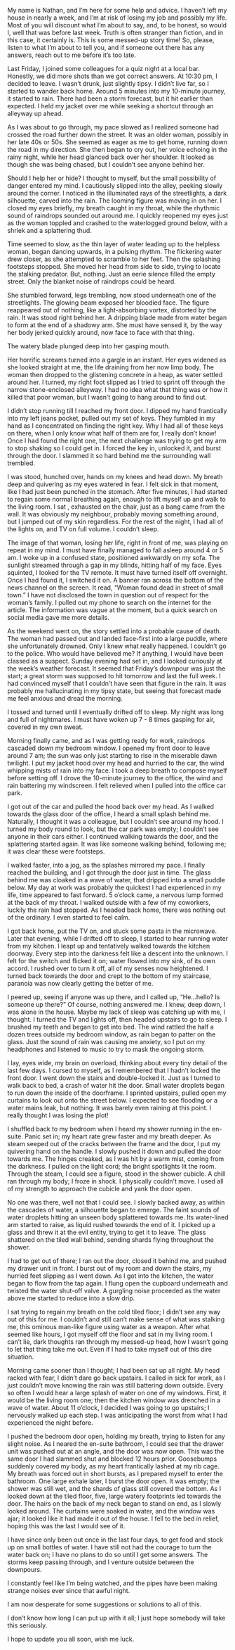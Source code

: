 My name is Nathan, and I’m here for some help and advice. I haven’t left my house in nearly a week, and I’m at risk of losing my job and possibly my life. Most of you will discount what I’m about to say, and, to be honest, so would I, well that was before last week. Truth is often stranger than fiction, and in this case, it certainly is. This is some messed-up story time! So, please, listen to what I’m about to tell you, and if someone out there has any answers, reach out to me before it’s too late.

Last Friday, I joined some colleagues for a quiz night at a local bar. Honestly, we did more shots than we got correct answers. At 10:30 pm, I decided to leave. I wasn’t drunk, just slightly tipsy. I didn’t live far, so I started to wander back home. Around 5 minutes into my 10-minute journey, it started to rain. There had been a storm forecast, but it hit earlier than expected. I held my jacket over me while seeking a shortcut through an alleyway up ahead. 

As I was about to go through, my pace slowed as I realized someone had crossed the road further down the street. It was an older woman, possibly in her late 40s or 50s. She seemed as eager as me to get home, running down the road in my direction. She then began to cry out, her voice echoing in the rainy night, while her head glanced back over her shoulder. It looked as though she was being chased, but I couldn’t see anyone behind her.

Should I help her or hide? I thought to myself, but the small possibility of danger entered my mind. I cautiously slipped into the alley, peeking slowly around the corner. I noticed in the illuminated rays of the streetlights, a dark silhouette, carved into the rain. The looming figure was moving in on her. I closed my eyes briefly, my breath caught in my throat, while the rhythmic sound of raindrops sounded out around me. I quickly reopened my eyes just as the woman toppled and crashed to the waterlogged ground below, with a shriek and a splattering thud.

Time seemed to slow, as the thin layer of water leading up to the helpless woman, began dancing upwards, in a pulsing rhythm. The flickering water drew closer, as she attempted to scramble to her feet.  Then the splashing footsteps stopped. She moved her head from side to side, trying to locate the stalking predator. But, nothing. Just an eerie silence filled the empty street. Only the  blanket noise of raindrops could be heard.

She stumbled forward, legs trembling, now stood underneath one of the streetlights. The glowing beam exposed her bloodied face. The figure reappeared out of nothing, like a light-absorbing vortex, distorted by the rain. It was stood right behind her. A dripping blade made from water began to form at the end of a shadowy arm. She must have sensed it, by the way her body jerked quickly around, now face to face with that thing.

The watery blade plunged deep into her gasping mouth.

Her horrific screams turned into a gargle in an instant. Her eyes widened as she looked straight at me, the life draining from her now limp body. The woman then dropped to the glistening concrete in a heap, as water settled around her. I turned, my right foot slipped as I tried to sprint off through the narrow stone-enclosed alleyway. I had no idea what that thing was or how it killed that poor woman, but I wasn’t going to hang around to find out.

I didn’t stop running till I reached my front door. I dipped my hand frantically into my left jeans pocket, pulled out my set of keys. They fumbled in my hand as I concentrated on finding the right key. Why I had all of these keys on there, when I only know what half of them are for, I really don’t know! Once I had found the right one, the next challenge was trying to get my arm to stop shaking so I could get in. I forced the key in, unlocked it, and burst through the door. I slammed it so hard behind me the surrounding wall trembled. 

I was stood, hunched over, hands on my knees and head down. My breath deep and quivering as my eyes watered in fear. I felt sick in that moment, like I had just been punched in the stomach. After five minutes, I had started to regain some normal breathing again, enough to lift myself up and walk to the living room. I sat , exhausted on the chair, just as a bang came from the wall. It was obviously my neighbour, probably moving something around, but I jumped out of my skin regardless. For the rest of the night, I had all of the lights on, and TV on full volume. I couldn’t sleep.

The image of that woman, losing her life, right in front of me, was playing on repeat in my mind. I must have finally managed to fall asleep around 4 or 5 am.  I woke up in a confused state, positioned awkwardly on my sofa. The sunlight streamed through a gap in my blinds, hitting half of my face. Eyes squinted, I looked for the TV remote. It must have turned itself off overnight. Once I had found it, I switched it on. A banner ran across the bottom of the news channel on the screen. It read, “Woman found dead in street of small town.” I have not disclosed the town in question out of respect for the woman’s family. I pulled out my phone  to search on the internet for the article. The information was vague at the moment, but a quick search on social media gave me more details.

As the weekend went on, the story settled into a probable cause of death. The woman had passed out and landed face-first into a large puddle, where she unfortunately drowned. Only I knew what really happened. I couldn’t go to the police. Who would have believed me? If anything, I would have been classed as a suspect. Sunday evening had set in, and I looked curiously at the week’s weather forecast. It seemed that Friday’s downpour was just the start; a great storm was supposed to hit tomorrow and last the full week. I had convinced myself that I couldn’t have seen that figure in the rain. It was probably me hallucinating in my tipsy state, but seeing that forecast made me feel anxious and dread the morning.

I tossed and turned until I eventually drifted off to sleep. My night was long and full of nightmares. I must have woken up 7 - 8 times gasping for air, covered in my own sweat.

Morning finally came, and as I was getting ready for work, raindrops cascaded down my bedroom window. I opened my front door to leave around 7 am; the sun was only just starting to rise in the miserable dawn twilight. I put my jacket hood over my head and hurried to the car, the wind whipping mists of rain into my face. I took a deep breath to compose myself before setting off. I drove the 10-minute journey to the office, the wind and rain battering my windscreen. I felt relieved when I pulled into the office car park. 

I got out of the car and pulled the hood back over my head. As I walked towards the glass door of the office, I heard a small splash behind me. Naturally, I thought it was a colleague, but I couldn’t see around my hood. I turned my body round to look, but the car park was empty; I couldn’t see anyone in their cars either. I continued walking towards the door, and the splattering started again. It was like someone walking behind, following me; it was clear these were footsteps. 

I walked faster, into a jog, as the splashes mirrored my pace. I finally reached the building, and I got through the door just in time. The glass behind me was cloaked in a wave of water, that dripped into a small puddle below. My day at work was probably the quickest I had experienced in my life, time appeared to fast forward. 5 o’clock came, a nervous lump formed at the back of my throat. I walked outside with a few of my coworkers, luckily the rain had stopped. As I headed back home, there was nothing out of the ordinary. I even started to feel calm.

I got back home, put the TV on, and stuck some pasta in the microwave. Later that evening, while I drifted off to sleep, I started to hear running water from my kitchen. I leapt up and tentatively walked towards the kitchen doorway. Every step into the darkness felt like a descent into the unknown. I felt for the switch and flicked it on; water flowed into my sink, of its own accord. I rushed over to turn it off, all of my senses now heightened. I turned back towards the door and crept to the bottom of my staircase, paranoia was now clearly getting the better of me. 

I peered up, seeing if anyone was up there, and I called up, “He…hello? Is someone up there?” Of course, nothing answered me. I knew, deep down, I was alone in the house. Maybe my lack of sleep was catching up with me, I thought. I turned the TV and lights off, then headed upstairs to go to sleep. I brushed my teeth and began to get into bed. The wind rattled the half a dozen trees outside my bedroom window, as rain began to patter on the glass. Just the sound of rain was causing me anxiety, so I put on my headphones and listened to music to try to mask the ongoing storm.

I lay, eyes wide, my brain on overload, thinking about every tiny detail of the last few days. I cursed to myself, as I remembered that I hadn’t locked the front door. I went down the stairs and double-locked it. Just as I turned to walk back to bed, a crash of water hit the door. Small water droplets began to run down the inside of the doorframe. I sprinted upstairs, pulled open my curtains to look out onto the street below. I expected to see flooding or a water mains leak, but nothing. It was barely even raining at this point. I really thought I was losing the plot!

I shuffled back to my bedroom when I heard my shower running in the en-suite. Panic set in; my heart rate grew faster and my breath deeper. As steam seeped out of the cracks between the frame and the door, I put my quivering hand on the handle. I slowly pushed it down and pulled the door towards me. The hinges creaked, as I was hit by a warm mist, coming from the darkness. I pulled on the light cord; the bright spotlights lit the room. Through the steam, I could see a figure, stood in the shower cubicle. A chill ran through my body; I froze in shock. I physically couldn’t move. I used all of my strength to approach the cubicle and yank the door open.

No one was there, well not that I could see. I slowly backed away, as within the cascades of water, a silhouette began to emerge. The faint sounds of water droplets hitting an unseen body splattered towards me. Its water-lined arm started to raise, as liquid rushed towards the end of it. I picked up a glass and threw it at the evil entity, trying to get it to leave. The glass shattered on the tiled wall behind, sending shards flying throughout the shower. 

I had to get out of there; I ran out the door, closed it behind me, and pushed my drawer unit in front. I burst out of my room and down the stairs, my hurried feet slipping as I went down. As I got into the kitchen, the water began to flow from the tap again. I flung open the cupboard underneath and twisted the water shut-off valve. A gurgling noise proceeded as the water above me started to reduce into a slow drip.

I sat trying to regain my breath on the cold tiled floor; I didn’t see any way out of this for me. I couldn’t and still can’t make sense of what was stalking me, this ominous man-like figure using water as a weapon. After what seemed like hours, I got myself off the floor and sat in my living room. I can’t lie, dark thoughts ran through my messed-up head, how I wasn’t going to let that thing take me out. Even if I had to take myself out of this dire situation.

Morning came sooner than I thought; I had been sat up all night. My head racked with fear, I didn’t dare go back upstairs. I called in sick for work, as I just couldn’t move knowing the rain was still battering down outside. Every so often I would hear a large splash of water on one of my windows. First, it would be the living room one; then the kitchen window was drenched in a wave of water. About 11 o’clock, I decided I was going to go upstairs; I nervously walked up each step. I was anticipating the worst from what I had experienced the night before.

I pushed the bedroom door open, holding my breath, trying to listen for any slight noise. As I neared the en-suite bathroom, I could see that the drawer unit was pushed out at an angle, and the door was now open. This was the same door I had slammed shut and blocked 12 hours prior. Goosebumps suddenly covered my body, as my heart frantically lashed at my rib cage. My breath was forced out in short bursts, as I prepared myself to enter the bathroom. One large exhale later, I burst the door open. It was empty; the shower was still wet, and the shards of glass still covered the bottom. As I looked down at the tiled floor, five, large watery footprints led towards the door. The hairs on the back of my neck began to stand on end, as I slowly looked around. The curtains were soaked in water, and the window was ajar; it looked like it had made it out of the house. I fell to the bed in relief, hoping this was the last I would see of it.

I have since only been out once in the last four days, to get food and stock up on small bottles of water. I have still not had the courage to turn the water back on; I have no plans to do so until I get some answers. The storms keep passing through, and I venture outside between the downpours.

I constantly feel like I’m being watched, and the pipes have been making strange noises ever since that awful night.

I am now desperate for some suggestions or solutions to all of this.

I don’t know how long I can put up with it all; I just hope somebody will take this seriously.

I hope to update you all soon, wish me luck.